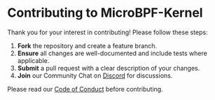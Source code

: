 # Contributing to MicroBPF-Kernel

Thank you for your interest in contributing! Please follow these steps:

1. **Fork** the repository and create a feature branch.
2. **Ensure** all changes are well-documented and include tests where applicable.
3. **Submit** a pull request with a clear description of your changes.
4. **Join** our Community Chat on [Discord](https://discord.gg/) for discussions.

Please read our [Code of Conduct](CODE_OF_CONDUCT.md) before contributing.